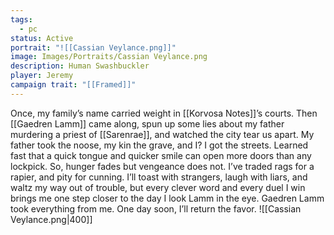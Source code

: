 ```yaml
---
tags:
  - pc
status: Active
portrait: "![[Cassian Veylance.png]]"
image: Images/Portraits/Cassian Veylance.png
description: Human Swashbuckler
player: Jeremy
campaign trait: "[[Framed]]"
---
```

Once, my family’s name carried weight in [[Korvosa Notes]]’s courts. Then [[Gaedren Lamm]] came along, spun up some lies about my father murdering a priest of [[Sarenrae]], and watched the city tear us apart. My father took the noose, my kin the grave, and I? I got the streets. Learned fast that a quick tongue and quicker smile can open more doors than any lockpick. So, hunger fades but vengeance does not. I’ve traded rags for a rapier, and pity for cunning. I’ll toast with strangers, laugh with liars, and waltz my way out of trouble, but every clever word and every duel I win brings me one step closer to the day I look Lamm in the eye. Gaedren Lamm took everything from me. One day soon, I’ll return the favor.
![[Cassian Veylance.png|400]]